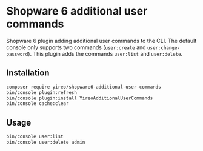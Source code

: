 # Shopware 6 additional user commands
Shopware 6 plugin adding additional user commands to the CLI. The default console only supports two commands (`user:create` and `user:change-password`). This plugin adds the commands `user:list` and `user:delete`.

## Installation
```bash
composer require yireo/shopware6-additional-user-commands
bin/console plugin:refresh
bin/console plugin:install YireoAdditionalUserCommands
bin/console cache:clear
```

## Usage
```bash
bin/console user:list
bin/console user:delete admin
```

